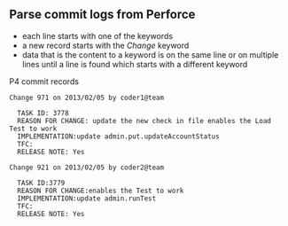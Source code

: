 ## Parse commit logs from Perforce

* each line starts with one of the keywords
* a new record starts with the _Change_ keyword
* data that is the content to a keyword is on the same line or on multiple lines until a line is found which starts with a different keyword

P4 commit records
```
Change 971 on 2013/02/05 by coder1@team

  TASK ID: 3778
  REASON FOR CHANGE: update the new check in file enables the Load Test to work
  IMPLEMENTATION:update admin.put.updateAccountStatus
  TFC:
  RELEASE NOTE: Yes

Change 921 on 2013/02/05 by coder2@team

  TASK ID:3779
  REASON FOR CHANGE:enables the Test to work
  IMPLEMENTATION:update admin.runTest
  TFC:
  RELEASE NOTE: Yes
```
